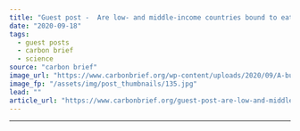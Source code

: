```yaml
---
title: "Guest post -  Are low- and middle-income countries bound to eat more meat?"
date: "2020-09-18"
tags: 
  - guest posts
  - carbon brief
  - science
source: "carbon brief"
image_url: "https://www.carbonbrief.org/wp-content/uploads/2020/09/A-butcher-prepares-cuts-of-meat-in-Kota-Kinabalu-Malaysian-Borneo-583x372.jpg"
image_fp: "/assets/img/post_thumbnails/135.jpg"
lead: ""
article_url: "https://www.carbonbrief.org/guest-post-are-low-and-middle-income-countries-bound-to-eat-more-meat"
---
```


---
